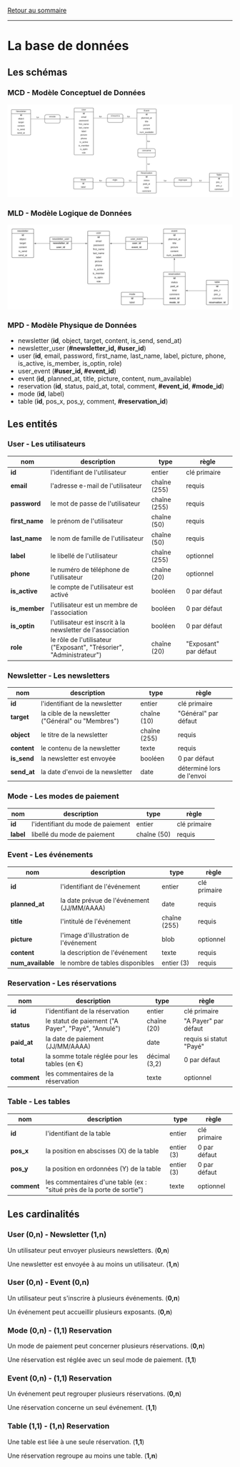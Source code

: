 [Retour au sommaire](README.md)

***

# La base de données

## Les schémas

### MCD -  Modèle Conceptuel de Données

![MCD](./schemas/entities/MCD.png)

### MLD -  Modèle Logique de Données

![MLD](./schemas/entities/MLD.png)

### MPD -  Modèle Physique de Données

- newsletter (**id**, object, target, content, is_send, send_at)
- newsletter_user (**#newsletter_id, #user_id**)
- user (**id**, email, password, first_name, last_name, label, picture, phone, is_active, is_member, is_optin, role)
- user_event (**#user_id, #event_id**)
- event (**id**, planned_at, title, picture, content, num_available)
- reservation (**id**, status, paid_at, total, comment, **#event_id**, **#mode_id**)
- mode (**id**, label)
- table (**id**, pos_x, pos_y, comment, **#reservation_id**)

## Les entités

### User - Les utilisateurs

nom|description|type|règle
-|-|-|-
**id**|l'identifiant de l'utilisateur|entier|clé primaire
**email**|l'adresse e-mail de l'utilisateur|chaîne (255)|requis
**password**|le mot de passe de l'utilisateur|chaîne (255)|requis
**first_name**|le prénom de l'utilisateur|chaîne (50)|requis
**last_name**|le nom de famille de l'utilisateur|chaîne (50)|requis
**label**|le libellé de l'utilisateur|chaîne (255)|optionnel
**phone**|le numéro de téléphone de l'utilisateur|chaîne (20)|optionnel
**is_active**|le compte de l'utilisateur est activé|booléen|0 par défaut
**is_member**|l'utilisateur est un membre de l'association|booléen|0 par défaut
**is_optin**|l'utilisateur est inscrit à la newsletter de l'association|booléen|0 par défaut
**role**|le rôle de l'utilisateur ("Exposant", "Trésorier", "Administrateur")|chaîne (20)|"Exposant" par défaut

### Newsletter - Les newsletters

nom|description|type|règle
-|-|-|-
**id**|l'identifiant de la newsletter|entier|clé primaire
**target**|la cible de la newsletter ("Général" ou "Membres")|chaîne (10)|"Général" par défaut
**object**|le titre de la newsletter|chaîne (255)|requis
**content**|le contenu de la newsletter|texte|requis
**is_send**|la newsletter est envoyée|booléen|0 par défaut
**send_at**|la date d'envoi de la newsletter|date|déterminé lors de l'envoi

### Mode - Les modes de paiement

nom|description|type|règle
-|-|-|-
**id**|l'identifiant du mode de paiement|entier|clé primaire
**label**|libellé du mode de paiement|chaîne (50)|requis

### Event - Les événements

nom|description|type|règle
-|-|-|-
**id**|l'identifiant de l'événement|entier|clé primaire
**planned_at**|la date prévue de l'événement (JJ/MM/AAAA)|date|requis
**title**|l'intitulé de l'événement|chaîne (255)|requis
**picture**|l'image d'illustration de l'événement|blob|optionnel
**content**|la description de l'événement|texte|requis
**num_available**|le nombre de tables disponibles|entier (3)|requis

### Reservation - Les réservations

nom|description|type|règle
-|-|-|-
**id**|l'identifiant de la réservation|entier|clé primaire
**status**|le statut de paiement ("A Payer", "Payé", "Annulé")|chaîne (20)|"A Payer" par défaut
**paid_at**|la date de paiement (JJ/MM/AAAA)|date|requis si statut "Payé"
**total**|la somme totale réglée pour les tables (en €)|décimal (3,2)|0 par défaut
**comment**|les commentaires de la réservation|texte|optionnel

### Table - Les tables

nom|description|type|règle
-|-|-|-
**id**|l'identifiant de la table|entier|clé primaire
**pos_x**|la position en abscisses (X) de la table|entier (3)|0 par défaut
**pos_y**|la position en ordonnées (Y) de la table|entier (3)|0 par défaut
**comment**|les commentaires d'une table (ex : "situé près de la porte de sortie")|texte|optionnel

## Les cardinalités

### User (0,n) - Newsletter (1,n)

Un utilisateur peut envoyer plusieurs newsletters. (**0,n**)

Une newsletter est envoyée à au moins un utilisateur. (**1,n**)

### User (0,n) - Event (0,n)

Un utilisateur peut s'inscrire à plusieurs événements. (**0,n**)

Un événement peut accueillir plusieurs exposants. (**0,n**)

### Mode (0,n) - (1,1) Reservation

Un mode de paiement peut concerner plusieurs réservations. (**0,n**)

Une réservation est réglée avec un seul mode de paiement. (**1,1**)

### Event (0,n) - (1,1) Reservation

Un événement peut regrouper plusieurs réservations. (**0,n**)

Une réservation concerne un seul événement. (**1,1**)

### Table (1,1) - (1,n) Reservation

Une table est liée à une seule réservation. (**1,1**)

Une réservation regroupe au moins une table. (**1,n**)
